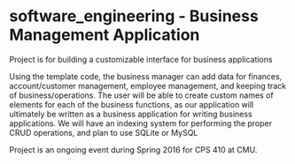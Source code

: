 # software_engineering - Business Management Application

Project is for building a customizable interface for business applications

Using the template code, the business manager can add data for finances, account/customer management, employee management, and keeping track of business/operations.  The user will be able to create custom names of elements for each of the business functions, as our application will ultimately be written as a business application for writing business applications.  We will have an indexing system for performing the proper CRUD operations, and plan to use SQLite or MySQL

Project is an ongoing event during Spring 2016 for CPS 410 at CMU.
